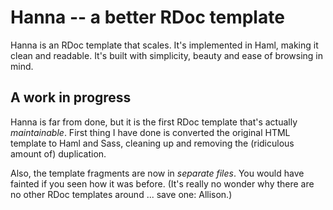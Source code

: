 # Hanna -- a better RDoc template

Hanna is an RDoc template that scales. It's implemented in Haml, making it
clean and readable. It's built with simplicity, beauty and ease of browsing in
mind.

## A work in progress

Hanna is far from done, but it is the first RDoc template that's actually
_maintainable_.  First thing I have done is converted the original HTML
template to Haml and Sass, cleaning up and removing the (ridiculous amount of)
duplication.

Also, the template fragments are now in _separate files_. You would have
fainted if you seen how it was before. (It's really no wonder why there are no
other RDoc templates around ... save one: Allison.)
